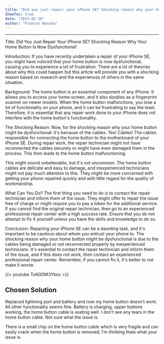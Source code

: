 ```yaml
---
title: "Did you just repair your iPhone SE? Shocking reason why your home button is now dysfunctional!"
ShowToc: true 
date: "2023-02-26"
author: "Frances Bouska"
---
```

*****
Title: Did You Just Repair Your iPhone SE? Shocking Reason Why Your Home Button Is Now Dysfunctional!

Introduction:
If you have recently undertaken a repair of your iPhone SE, you might have noticed that your home button is now dysfunctional, causing you to experience a lot of frustration. There are a lot of theories about why this could happen but this article will provide you with a shocking reason based on research and the experiences of others in the same situation. 

Background:
The home button is an essential component of any iPhone. It allows you to access your home screen, and it also doubles as a fingerprint scanner on newer models. When the home button malfunctions, you lose a lot of functionality on your phone, and it can be frustrating to say the least. Therefore, it is essential that any repair work done to your iPhone does not interfere with the home button's functionality. 

The Shocking Reason:
Now, for the shocking reason why your home button might be dysfunctional: it's because of the cables. Yes! Cables! The cables responsible for connecting the home button to the motherboard of your iPhone SE. During repair work, the repair technician might not have reconnected the cables securely or might have even damaged them in the process. This then leads to the home button malfunctioning. 

This might sound unbelievable, but it's not uncommon. The home button cables are delicate and easy to damage, and inexperienced technicians might not pay much attention to this. They might be more concerned with getting your phone repaired quickly and with little regard for the quality of workmanship. 

What Can You Do?
The first thing you need to do is to contact the repair technician and inform them of the issue. They might offer to repair the issue free of charge or might require you to pay a token for the additional service. If you cannot find the original repair technician, then go to an experienced professional repair center with a high success rate. Ensure that you do not attempt to fix it yourself unless you have the skills and knowledge to do so. 

Conclusion:
Repairing your iPhone SE can be a daunting task, and it's important to be cautious about whom you entrust your phone to. The shocking reason why your home button might be dysfunctional is due to the cables being damaged or not reconnected properly by inexperienced technicians. It's essential to contact the repair technician and inform them of the issue, and if this does not work, then contact an experienced professional repair center. Remember, if you cannot fix it, it's better to not make it worse.

{{< youtube To6GDM3Yknc >}} 



## Chosen Solution
 Replaced lightning port and battery and now my home button doesn’t work. All other functionality seems fine. Battery is charging, upper buttons working, the home button cable is seating well. I don’t see any tears in the home button cable. Not sure what the issue is.

 There is a small chip on the home button cable which is very fragile and can easily crack when the home button is removed, I’m thinking thats what your issue is.




